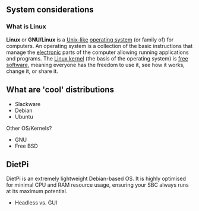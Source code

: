 ## System considerations

### What is Linux

**Linux** or **GNU/Linux** is a [Unix-like](https://simple.wikipedia.org/wiki/Unix-like "Unix-like") [operating system](https://simple.wikipedia.org/wiki/Operating_system "Operating system") (or family of) for computers. An operating system is a collection of the basic instructions that manage the [electronic](https://simple.wikipedia.org/wiki/Electronics "Electronics") parts of the computer allowing running applications and programs. The [Linux kernel](https://simple.wikipedia.org/wiki/Linux_kernel "Linux kernel") (the basis of the operating system) is [free software](https://simple.wikipedia.org/wiki/Free_software "Free software"), meaning everyone has the freedom to use it, see how it works, change it, or share it.

## What are 'cool' distributions

- Slackware
- Debian
- Ubuntu

Other OS/Kernels?

- GNU
- Free BSD

## DietPi

DietPi is an extremely lightweight Debian-based OS. It is highly optimised for minimal CPU and RAM resource usage, ensuring your SBC always runs at its maximum potential.

- Headless vs. GUI

